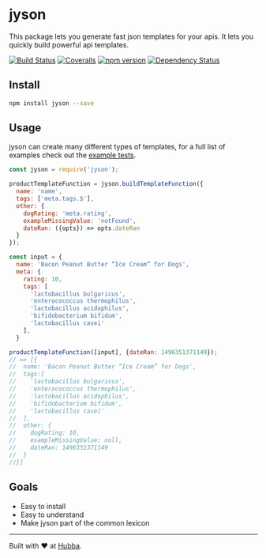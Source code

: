 # jyson

This package lets you generate fast json templates for your apis. It lets you quickly build powerful api templates.

[![Build Status](https://api.travis-ci.org/hubba/jyson.svg?branch=master)](https://travis-ci.org/hubba/jyson)
[![Coveralls](https://img.shields.io/coveralls/github/hubba/jyson.svg)](https://coveralls.io/github/hubba/jyson)
[![npm version](https://badge.fury.io/js/jyson.svg)](https://badge.fury.io/js/jyson)
[![Dependency Status](https://gemnasium.com/badges/github.com/hubba/jyson.svg)](https://gemnasium.com/github.com/hubba/jyson)


## Install
```bash
npm install jyson --save
```

## Usage

jyson can create many different types of templates, for a full list of examples check out the [example tests](https://github.com/hubba/jyson/blob/master/spec/lib/jyson/jyson.example.spec.js).

```js
const jyson = require('jyson');

productTemplateFunction = jyson.buildTemplateFunction({
  name: 'name',
  tags: ['meta.tags.$'],
  other: {
    dogRating: 'meta.rating',
    exampleMissingValue: 'notFound',
    dateRan: ({opts}) => opts.dateRan
  }
});

const input = {
  name: 'Bacon Peanut Butter “Ice Cream” for Dogs',
  meta: {
    rating: 10,
    tags: [
      'lactobacillus bulgaricus',
      'enterocococcus thermophilus',
      'lactobacillus acidophilus',
      'bifidobacterium bifidum',
      'lactobacillus casei'
    ],
  }

productTemplateFunction([input], {dateRan: 1496351371149});
// => [{
//  name: 'Bacon Peanut Butter “Ice Cream” for Dogs',
//  tags:[
//    'lactobacillus bulgaricus',
//    'enterocococcus thermophilus',
//    'lactobacillus acidophilus',
//    'bifidobacterium bifidum',
//    'lactobacillus casei'
//  ],
//  other: {
//    dogRating: 10,
//    exampleMissingValue: null,
//    dateRan: 1496351371149
//  }
//}]
```

## Goals
 - Easy to install
 - Easy to understand
 - Make jyson part of the common lexicon

***

Built with ❤️ at [Hubba](https://www.hubba.com?utm_campaign=hubba_oss).

